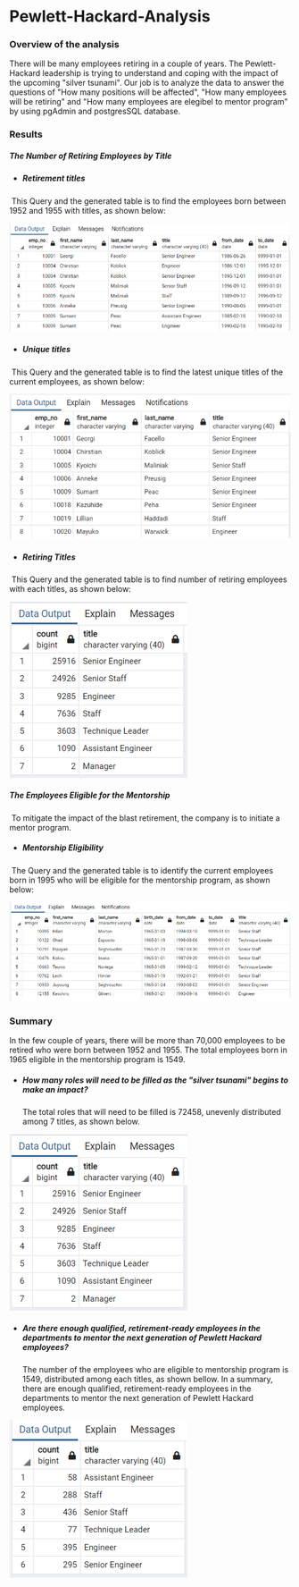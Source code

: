 # Pewlett-Hackard-Analysis



### Overview of the analysis

There will be many employees retiring in a couple of years.  The Pewlett-Hackard leadership is trying to understand and coping with the impact of the upcoming "silver tsunami".  Our job is to analyze the data to answer the questions of "How many positions will be affected",  "How many employees will be retiring" and "How many employees are elegibel to mentor program" by using pgAdmin and postgresSQL database.



### Results

##### The Number of Retiring Employees by Title

- ##### Retirement titles

​		This Query and the generated table is to find the employees born between 1952 and 1955 with titles, as shown below:

![image-20220724125339740](data\image-20220724125339740.png)



- ##### Unique titles

​		This Query and the generated table is to find the latest unique titles of the current employees, as shown below:

![image-20220724125823647](data\image-20220724125823647.png)



- ##### Retiring Titles

​		This Query and the generated table is to find number of retiring employees with each titles, as shown below:

![image-20220724130407405](data\image-20220724130407405.png)



##### The Employees Eligible for the Mentorship

​		To mitigate the impact of the blast retirement, the company is to initiate a mentor program.  

- ##### Mentorship Eligibility

​		The Query and the generated table is to identify the current employees born in 1995 who will be eligible for the mentorship program, as shown below:

![image-20220724131131073](data\image-20220724131131073.png)





### Summary

 In the few couple of years, there will be more than 70,000 employees to be retired who were born between 1952 and 1955.  The total employees born in 1965 eligible in the mentorship program is 1549.

- ##### How many roles will need to be filled as the "silver tsunami" begins to make an impact?

  The total roles that will need to be filled is 72458, unevenly distributed among 7 titles, as shown below.

![image-20220724130407405](data\image-20220724130407405.png)



- ##### Are there enough qualified, retirement-ready employees in the departments to mentor the next generation of Pewlett Hackard employees?

  The number of the employees who are eligible to mentorship program is 1549, distributed among each titles, as shown bellow.  In a summary, there are enough qualified, retirement-ready employees in the departments to mentor the next generation of Pewlett Hackard employees.

![image-20220724133922468](data\image-20220724133922468.png)